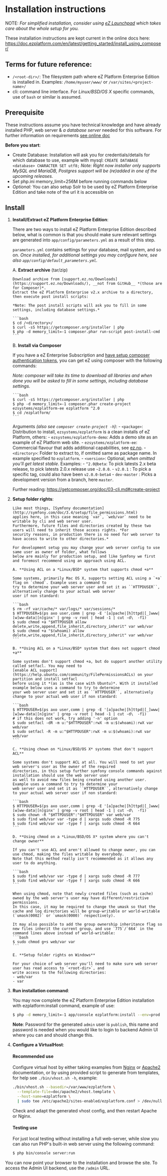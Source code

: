 # Installation instructions

NOTE: *For simplified installation, consider using [eZ Launchpad](https://ezsystems.github.io/launchpad/) which takes care about the whole setup for you.*

These installation instructions are kept current in the online docs here:
https://doc.ezplatform.com/en/latest/getting_started/install_using_composer/


## Terms for future reference:
  * `/<root-dir>/`: The filesystem path where eZ Platform Enterprise Edition is installed in.
    Examples: `/home/myuser/www/` or `/var/sites/<project-name>/`
  * cli: command line interface. For *Linux/BSD/OS X* specific commands, use of `bash` or similar is assumed.

## Prerequisite

  These instructions assume you have technical knowledge and have already installed PHP, web server &
  *a database server* needed for this software. For further information on requirements [see online doc](https://doc.ezplatform.com/en/latest/getting_started/requirements_and_system_configuration/)

  **Before you start**:
  - Create Database: Installation will ask you for credentials/details for which database to use, example with mysql:
    `CREATE DATABASE <database> CHARACTER SET utf8;` *Note: Right now installer only supports MySQL and MariaDB, Postgres support will be (re)added in one of the upcoming releases.*
  - Set php.ini memory_limit=256M before running commands below
  - *Optional:* You can also setup Solr to be used by eZ Platform Enterprise Edition and take note of the url it is accessible on

## Install

1. **Install/Extract eZ Platform Enterprise Edition**<a name="install-1-extract"></a>:

    There are two ways to install eZ Platform Enterprise Edition described below, what is common is that you should make sure
    relevant settings are generated into `app/config/parameters.yml` as a result of this step.

    `parameters.yml` contains settings for your database, mail system, and so on.
     _Once installed, for additional settings you may configure here, see also `app/config/default_parameters.yml`._


    A. **Extract archive** (tar/zip)

       Download archive from [support.ez.no/Downloads](https://support.ez.no/Downloads/), __not from GitHub__ *(those are for Composer)*.
       Extract the eZ Platform Enterprise v2.x archive to a directory, then execute post install scripts:

       *Note: The post install scripts will ask you to fill in some settings, including database settings.*

       ```bash
       $ cd /<directory>/
       $ curl -sS https://getcomposer.org/installer | php
       $ php -d memory_limit=-1 composer.phar run-script post-install-cmd
       ```

    B. **Install via Composer**

     If you have a eZ Enterprise Subscription and [have setup composer authentication tokens](https://doc.ez.no/display/DEVELOPER/Using+Composer), you can get eZ  using composer with the following commands:

     *Note: composer will take its time to download all libraries and when done you will be asked to fill in some settings, including database settings.*

       ```bash
       $ curl -sS https://getcomposer.org/installer | php
       $ php -d memory_limit=-1 composer.phar create-project ezsystems/ezplatform-ee ezplatform ^2.0
       $ cd /ezplatform/
       ```

     Arguments *(also see `composer create-project -h`)*:
       - `<package>`: Distribution to install, `ezsystems/ezplatform` is a clean installs of eZ Platform, others:
        - `ezsystems/ezplatform-demo`: Adds a demo site as an example of eZ Platform web site.
        - `ezsystems/ezplatform-ee`: Commercial flavour that adds additional capabilities, see [ez.no](https://ez.no/Products/eZ-Platform-Enterprise-Edition).
       - `<directory>`: Folder to extract to, if omitted same as package name. In example specified to `ezplatform`.
       - `<version>`: Optional, *when omitted you'll get latest stable*. Examples:
        - `^2.0@beta`: To pick latests 2.x beta release, to pick latests 2.0.x release use `~2.0.0`.
        - `v2.0.1` : To pick a specific tag, could also have been `v2.0.0-beta4`
        - `dev-master` : Picks a development version from a branch, here `master`.

     Further reading: https://getcomposer.org/doc/03-cli.md#create-project

2. **Setup folder rights**<a name="install-2-folder-rights"></a>:

       Like most things, [Symfony documentation](http://symfony.com/doc/3.4/setup/file_permissions.html)
       applies here, in this case meaning `var`, `web/var` need to be writable by cli and web server user.
       Furthermore, future files and directories created by these two users will need to inherit those access rights. *For
       security reasons, in production there is no need for web server to have access to write to other directories.*

       For development setup you may change your web server config to use same user as owner of folder, what follows
       below are mainly for production setup, and like Symfony we first and foremost recommend using an approach using ACL.

       A. **Using ACL on a *Linux/BSD* system that supports chmod +a**

       Some systems, primarily Mac OS X, supports setting ACL using a `+a` flag on `chmod`. Example uses a command to
       try to determine your web server user and set it as ``HTTPDUSER``, alternatively change to your actual web server
       user if non standard:

       ```bash
       $ rm -rf var/cache/* var/logs/* var/sessions/*
       $ HTTPDUSER=$(ps axo user,comm | grep -E '[a]pache|[h]ttpd|[_]www|[w]ww-data|[n]ginx' | grep -v root | head -1 | cut -d\  -f1)
       $ sudo chmod +a "$HTTPDUSER allow delete,write,append,file_inherit,directory_inherit" var web/var
       $ sudo chmod +a "$(whoami) allow delete,write,append,file_inherit,directory_inherit" var web/var
       ```

       B. **Using ACL on a *Linux/BSD* system that does not support chmod +a**

       Some systems don't support chmod +a, but do support another utility called setfacl. You may need to
       [enable ACL support](https://help.ubuntu.com/community/FilePermissionsACLs) on your partition and install setfacl
       before using it *(as is the case with Ubuntu)*. With it installed example below uses a command to try to determine
       your web server user and set it as ``HTTPDUSER``, alternatively change to your actual web user if non standard:

       ```bash
       $ HTTPDUSER=$(ps axo user,comm | grep -E '[a]pache|[h]ttpd|[_]www|[w]ww-data|[n]ginx' | grep -v root | head -1 | cut -d\  -f1)
       # if this does not work, try adding '-n' option
       $ sudo setfacl -dR -m u:"$HTTPDUSER":rwX -m u:$(whoami):rwX var web/var
       $ sudo setfacl -R -m u:"$HTTPDUSER":rwX -m u:$(whoami):rwX var web/var
       ```

       C. **Using chown on *Linux/BSD/OS X* systems that don't support ACL**

       Some systems don't support ACL at all. You will need to set your web server's user as the owner of the required
       directories, in this setup further symfony console commands against installation should use the web server user
       as well to avoid new files being created using another user.  Example uses a command to try to determine your
       web server user and set it as ``HTTPDUSER``, alternatively change to your actual web server user if non standard:

       ```bash
       $ HTTPDUSER=$(ps axo user,comm | grep -E '[a]pache|[h]ttpd|[_]www|[w]ww-data|[n]ginx' | grep -v root | head -1 | cut -d\  -f1)
       $ sudo chown -R "$HTTPDUSER":"$HTTPDUSER" var web/var
       $ sudo find web/var var -type d | xargs sudo chmod -R 775
       $ sudo find web/var var -type f | xargs sudo chmod -R 664
       ```

       D. **Using chmod on a *Linux/BSD/OS X* system where you can't change owner**

       If you can't use ACL and aren't allowed to change owner, you can use chmod, making the files writable by everybody.
       Note that this method really isn't recommended as it allows any user to do anything.

       ```bash
       $ sudo find web/var var -type d | xargs sudo chmod -R 777
       $ sudo find web/var var -type f | xargs sudo chmod -R 666
       ```

       When using chmod, note that newly created files (such as cache) owned by the web server's user may have different/restrictive permissions.
       In this case, it may be required to change the umask so that the cache and log directories will be group-writable or world-writable (`umask(0002)` or `umask(0000)` respectively).

       It may also possible to add the group ownership inheritance flag so new files inherit the current group, and use `775`/`664` in the command lines above instead of world-writable:
       ```bash
       $ sudo chmod g+s web/var var
       ```

       E. **Setup folder rights on Windows**

       For your choice of web server you'll need to make sure web server user has read access to `<root-dir>`, and
       write access to the following directories:
       - web/var
       - var

3. **Run installation command**<a name="install-4-db-setup"></a>:

    You may now complete the eZ Platform Enterprise Edition installation with ezplatform:install command, example of use:

    ```bash
    $ php -d memory_limit=-1 app/console ezplatform:install --env=prod studio-clean
    ```

    **Note**: Password for the generated `admin` user is `publish`, this name and password is needed when you would like to login to backend Admin UI where you can and should change this.


4. **Configure a VirtualHost**<a name="install-3-vhost"></a>:

    #### Recommended use
    Configure virtual host by either taking examples from [Nginx](doc/nginx) or [Apache2](doc/apache2) documentation,
    or by using provided script to generate from templates, for help see `./bin/vhost.sh -h`, example:
    ```bash
    ./bin/vhost.sh --basedir=/var/www/ezplatform \
      --template-file=doc/apache2/vhost.template \
      --host-name=ezplatform \
      | sudo tee /etc/apache2/sites-enabled/ezplatform.conf > /dev/null
    ```
    Check and adapt the generated vhost config, and then restart Apache or Nginx.

    #### Testing use
    For just local testing without installing a full web-server, while slow you can also run PHP's built-in
    web server using the following command:
    ```bash
    $ php bin/console server:run
    ```


You can now point your browser to the installation and browse the site. To access the Admin UI backend, use the `/admin` URL.
